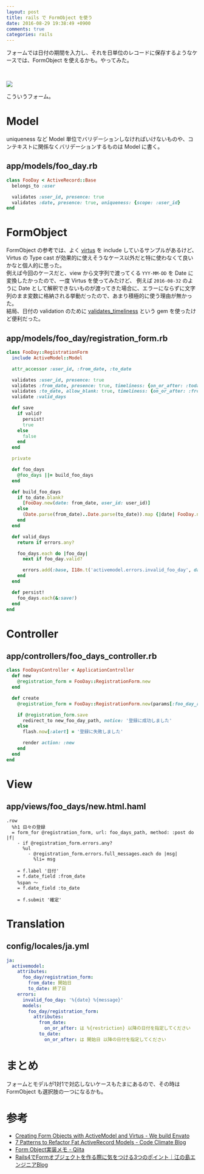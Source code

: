 ```yaml
---
layout: post
title: rails で FormObject を使う
date: 2016-08-29 19:38:49 +0900
comments: true
categories: rails
---
```


フォームでは日付の期間を入力し、それを日単位のレコードに保存するようなケースでは、FormObject を使えるかも。やってみた。  

<br />

![](/images/2016-08-29-rails-form-object/screenshot1.png)  

こういうフォーム。  


# Model
uniqueness など Model 単位でバリデーションしなければいけないものや、コンテキストに関係なくバリデーションするものは Model に書く。  

## app/models/foo_day.rb

```ruby
class FooDay < ActiveRecord::Base
  belongs_to :user

  validates :user_id, presence: true
  validates :date, presence: true, uniqueness: {scope: :user_id}
end
```


# FormObject

FormObject の参考では、よく [virtus](https://github.com/solnic/virtus) を include しているサンプルがあるけど、Virtus の Type cast が効果的に使えそうなケース以外だと特に使わなくて良いかなと個人的に思った。  
例えば今回のケースだと、view から文字列で渡ってくる `YYY-MM-DD` を Date に変換したかったので、一度 Virtus を使ってみたけど、
例えば `2016-08-32` のように Date として解釈できないものが渡ってきた場合に、エラーにならずに文字列のまま変数に格納される挙動だったので、あまり積極的に使う理由が無かった。  
結局、日付の validation のために [validates_timeliness](https://github.com/adzap/validates_timeliness) という gem を使ったけど便利だった。  

## app/models/foo_day/registration_form.rb

```ruby
class FooDay::RegistrationForm
  include ActiveModel::Model

  attr_accessor :user_id, :from_date, :to_date

  validates :user_id, presence: true
  validates :from_date, presence: true, timeliness: {on_or_after: :today, type: :date}
  validates :to_date, allow_blank: true, timeliness: {on_or_after: :from_date, type: :date}
  validate :valid_days

  def save
    if valid?
      persist!
      true
    else
      false
    end
  end

  private

  def foo_days
    @foo_days ||= build_foo_days
  end

  def build_foo_days
    if to_date.blank?
      [FooDay.new(date: from_date, user_id: user_id)]
    else
      (Date.parse(from_date)..Date.parse(to_date)).map {|date| FooDay.new(user_id: user_id, date: date) }
    end
  end

  def valid_days
    return if errors.any?

    foo_days.each do |foo_day|
      next if foo_day.valid?

      errors.add(:base, I18n.t('activemodel.errors.invalid_foo_day', date: foo_day.date, message: foo_day.errors.full_messages.join(', ')))
    end
  end

  def persist!
    foo_days.each(&:save!)
  end
end
```


# Controller

## app/controllers/foo_days_controller.rb

```ruby
class FooDaysController < ApplicationController
  def new
    @registration_form = FooDay::RegistrationForm.new
  end

  def create
    @registration_form = FooDay::RegistrationForm.new(params[:foo_day_registration_form].merge(user_id: current_user.id))

    if @registration_form.save
      redirect_to new_foo_day_path, notice: '登録に成功しました'
    else
      flash.now[:alert] = '登録に失敗しました'

      render action: :new
    end
  end
end
```

# View

## app/views/foo_days/new.html.haml

```haml
.row
  %h1 日々の登録
  = form_for @registration_form, url: foo_days_path, method: :post do |f|
    - if @registration_form.errors.any?
      %ul
        - @registration_form.errors.full_messages.each do |msg|
          %li= msg

    = f.label '日付'
    = f.date_field :from_date
    %span 〜
    = f.date_field :to_date

    = f.submit '確定'
```


# Translation
## config/locales/ja.yml

```yaml
ja:
  activemodel:
    attributes:
      foo_day/registration_form:
        from_date: 開始日
        to_date: 終了日
    errors:
      invalid_foo_day: '%{date} %{message}'
      models:
        foo_day/registration_form:
          attributes:
            from_date:
              on_or_after: は %{restriction} 以降の日付を指定してください
            to_date:
              on_or_after: は 開始日 以降の日付を指定してください
```

# まとめ
フォームとモデルが1対1で対応しないケースもたまにあるので、その時は FormObject も選択肢の一つになるかも。  

# 参考
- [Creating Form Objects with ActiveModel and Virtus - We build Envato](http://webuild.envato.com/blog/creating-form-objects-with-activemodel-and-virtus/)
- [7 Patterns to Refactor Fat ActiveRecord Models - Code Climate Blog](http://blog.codeclimate.com/blog/2012/10/17/7-ways-to-decompose-fat-activerecord-models/)
- [Form Object実装メモ - Qiita](http://qiita.com/quattro_4/items/6636efbf58cca13db02a)
- [Rails4でFormオブジェクトを作る際に気をつける3つのポイント｜江の島エンジニアBlog](http://blog.enogineer.com/2014/12/02/rails-form-object/)
